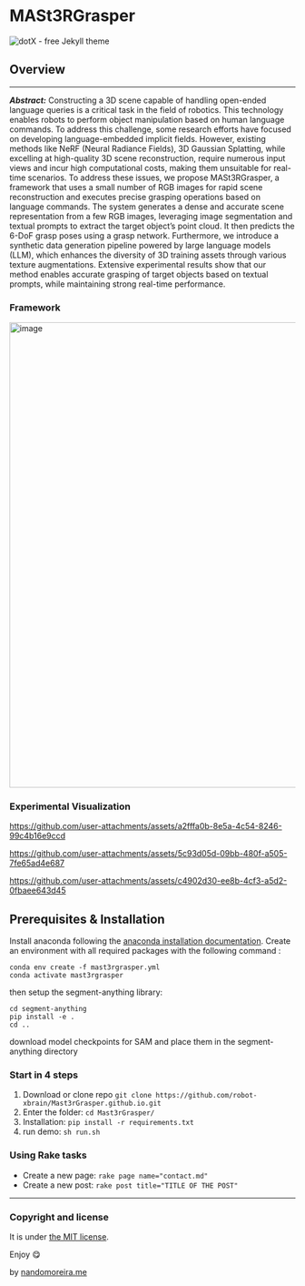 # MASt3RGrasper

![dotX - free Jekyll theme](/screenshot.png)

## Overview
---
***Abstract:***
Constructing a 3D scene capable of handling open-ended language queries is a critical task in the field of robotics. This technology enables robots to perform object manipulation based on human language commands. To address this challenge, some research efforts have focused on developing language-embedded implicit fields. However, existing methods like NeRF (Neural Radiance Fields), 3D Gaussian Splatting, while excelling at high-quality 3D scene reconstruction, require numerous input views and incur high computational costs, making them unsuitable for real-time scenarios. To address these issues, we propose MASt3RGrasper, a framework that uses a small number of RGB images for rapid scene reconstruction and executes precise grasping operations based on language commands. The system generates a dense and accurate scene representation from a few RGB images, leveraging image segmentation and textual prompts to extract the target object’s point cloud. It then predicts the 6-DoF grasp poses using a grasp network. Furthermore, we introduce a synthetic data generation pipeline powered by large language models (LLM), which enhances the diversity of 3D training assets through various texture augmentations. Extensive experimental results show that our method enables accurate grasping of target objects based on textual prompts, while maintaining strong real-time performance.

### Framework

<img width="818" alt="image" src="https://github.com/user-attachments/assets/d730795a-aae8-4db1-a7e0-b95b1834aaef">


### Experimental Visualization

https://github.com/user-attachments/assets/a2fffa0b-8e5a-4c54-8246-99c4b16e9ccd

https://github.com/user-attachments/assets/5c93d05d-09bb-480f-a505-7fe65ad4e687

https://github.com/user-attachments/assets/c4902d30-ee8b-4cf3-a5d2-0fbaee643d45


## Prerequisites & Installation
Install anaconda following the [anaconda installation documentation](https://docs.anaconda.com/anaconda/install/).
Create an environment with all required packages with the following command :
```bashscript
conda env create -f mast3rgrasper.yml
conda activate mast3rgrasper
```
then setup the segment-anything library:
```bashscript
cd segment-anything
pip install -e .
cd ..
```
download model checkpoints for SAM and place them in the segment-anything directory

### Start in 4 steps

1. Download or clone repo `git clone https://github.com/robot-xbrain/Mast3rGrasper.github.io.git`
2. Enter the folder: `cd Mast3rGrasper/`
3. Installation: `pip install -r requirements.txt`
4. run demo: `sh run.sh`



### Using Rake tasks

* Create a new page: `rake page name="contact.md"`
* Create a new post: `rake post title="TITLE OF THE POST"`

---

### Copyright and license

It is under [the MIT license](/LICENSE).

Enjoy :yum:

by [nandomoreira.me](https://nandomoreira.me)
